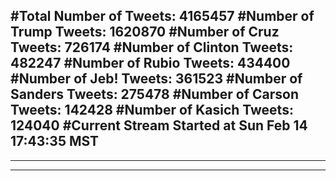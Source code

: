 #Total Number of Tweets: 4165457 
#Number of Trump Tweets: 1620870
#Number of Cruz Tweets: 726174
#Number of Clinton Tweets: 482247
#Number of Rubio Tweets: 434400
#Number of Jeb! Tweets: 361523
#Number of Sanders Tweets: 275478
#Number of Carson Tweets: 142428
#Number of Kasich Tweets: 124040
#Current Stream Started at Sun Feb 14 17:43:35 MST
---
---
---
